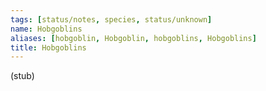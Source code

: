 ```yaml
---
tags: [status/notes, species, status/unknown]
name: Hobgoblins
aliases: [hobgoblin, Hobgoblin, hobgoblins, Hobgoblins]
title: Hobgoblins
---
```

(stub)







